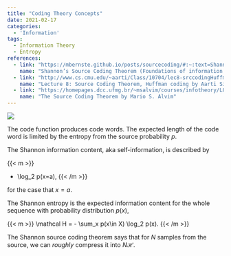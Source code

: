 ```yaml
---
title: "Coding Theory Concepts"
date: 2021-02-17
categories:
  - 'Information'
tags:
  - Information Theory
  - Entropy
references:
  - link: "https://mbernste.github.io/posts/sourcecoding/#:~:text=Shannon's%20Source%20Coding%20Theorem%20tells,to%20unambiguously%20communicate%20those%20samples.&text=In%20this%20post%2C%20we%20will%20walk%20through%20Shannon's%20theorem."
    name: "Shannon’s Source Coding Theorem (Foundations of information theory: Part 3)"
  - link: "http://www.cs.cmu.edu/~aarti/Class/10704/lec8-srccodingHuffman.pdf"
    name: "Lecture 8: Source Coding Theorem, Huffman coding by Aarti Singh"
  - link: "https://homepages.dcc.ufmg.br/~msalvim/courses/infotheory/L03_TheSourceCodingTheorem%5Bstill%5D.pdf"
    name: "The Source Coding Theorem by Mario S. Alvim"
---
```



![](../assets/coding-theory-concepts.png)

The code function produces code words. The expected length of the code word is limited by the entropy from the source probability $p$.

The Shannon information content, aka self-information, is described by

{{< m >}}
- \log_2 p(x=a),
{{< /m >}}

for the case that $x=a$.

The Shannon entropy is the expected information content for the whole sequence with probability distribution $p(x)$,

{{< m >}}
\mathcal H = - \sum_x p(x\in X) \log_2 p(x).
{{< /m >}}

The Shannon source coding theorem says that for $N$ samples from the source, we can *roughly* compress it into $N\mathcal H$.